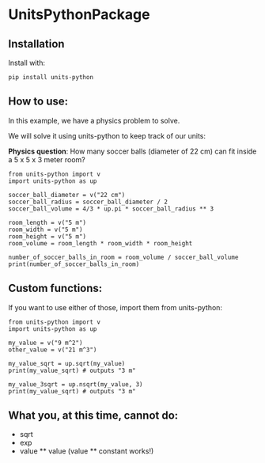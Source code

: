 # UnitsPythonPackage
## Installation
Install with: 
```
pip install units-python
```

## How to use:

In this example, we have a physics problem to solve. 

We will solve it using units-python to keep track of our units:

**Physics question**:
How many soccer balls (diameter of 22 cm) can fit inside a 5 x 5 x 3 meter room?

```
from units-python import v
import units-python as up

soccer_ball_diameter = v("22 cm")
soccer_ball_radius = soccer_ball_diameter / 2
soccer_ball_volume = 4/3 * up.pi * soccer_ball_radius ** 3

room_length = v("5 m")
room_width = v("5 m")
room_height = v("5 m")
room_volume = room_length * room_width * room_height

number_of_soccer_balls_in_room = room_volume / soccer_ball_volume
print(number_of_soccer_balls_in_room)
```

## Custom functions:
If you want to use either of those, import them from units-python:
```
from units-python import v
import units-python as up

my_value = v("9 m^2")
other_value = v("21 m^3")

my_value_sqrt = up.sqrt(my_value)
print(my_value_sqrt) # outputs "3 m"

my_value_3sqrt = up.nsqrt(my_value, 3)
print(my_value_sqrt) # outputs "3 m"
```


## What you, at this time, cannot do:
- sqrt
- exp
- value ** value (value ** constant works!)
